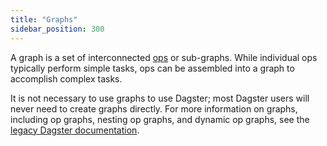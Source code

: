 ```yaml
---
title: "Graphs"
sidebar_position: 300
---
```


A graph is a set of interconnected [ops](ops) or sub-graphs. While individual ops typically perform simple tasks, ops can be assembled into a graph to accomplish complex tasks.

It is not necessary to use graphs to use Dagster; most Dagster users will never need to create graphs directly. For more information on graphs, including op graphs, nesting op graphs, and dynamic op graphs, see the [legacy Dagster documentation](https://legacy-docs.dagster.io/concepts/ops-jobs-graphs/graphs).
